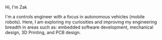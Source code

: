 Hi, I'm Zak

I'm a controls engineer with a focus in autonomous vehicles (mobile robots). Here, I am exploring my curiosities and improving my engineering breadth in areas such as: embedded software development, mechanical design, 3D Printing, and PCB design.
